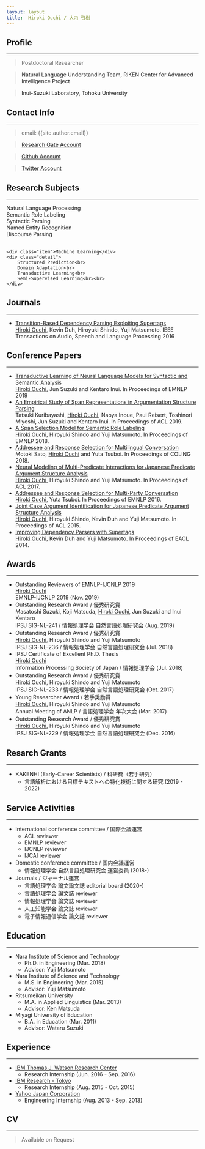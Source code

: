 ```yaml
---
layout: layout
title:  Hiroki Ouchi / 大内 啓樹
---
```


<div class="content">
	<h2>Profile</h2>
	<hr>
	<blockquote>
		<p>Postdoctoral Researcher</p>
	</blockquote>
	<blockquote>
                <p><a href="https://www.riken.jp/en/research/labs/aip/goalorient_tech/nat_lang_understand/index.html" style="text-decoration:none;">Natural Language Understanding Team, RIKEN Center for Advanced Intelligence Project</a></p>
        </blockquote>
	<blockquote>
                <p><a href="https://www.nlp.ecei.tohoku.ac.jp/" style="text-decoration:none;">Inui-Suzuki Laboratory, Tohoku University</a></p>
        </blockquote>
</div>

<div class="content">
        <h2>Contact Info</h2>
        <hr>
</div>

> email: {{site.author.email}}

> [Research Gate Account][31]

> [Github Account][32]

> [Twitter Account][33]



<div class="content">
	<h2>Research Subjects</h2>
	<hr>
    <div class="double">
		<div class="item">Natural Language Processing</div>
		<div class="detail">
			Semantic Role Labeling<br>
			Syntactic Parsing<br>
			Named Entity Recognition<br>
			Discourse Parsing<br><br>
		</div>
	</div>

	<div class="item">Machine Learning</div>
	<div class="detail">
		Structured Prediction<br>
		Domain Adaptation<br>
		Transductive Learning<br>
		Semi-Supervised Learning<br><br>
	</div>
</div>

<div style="clear:left;"></div>

<div class="content">
	<h2>Journals</h2>
	<hr>
</div>

- [Transition-Based Dependency Parsing Exploiting Supertags][6]<br>
<u>Hiroki Ouchi</u>, Kevin Duh, Hiroyuki Shindo, Yuji Matsumoto. IEEE Transactions on Audio, Speech and Language Processing 2016

<div class="content">
	<h2>Conference Papers</h2>
	<hr>
</div>

- [Transductive Learning of Neural Language Models for Syntactic and Semantic Analysis][101]<br>
<u>Hiroki Ouchi</u>, Jun Suzuki and Kentaro Inui. In Proceedings of EMNLP 2019
- [An Empirical Study of Span Representations in Argumentation Structure Parsing][10]<br>
Tatsuki Kuribayashi, <u>Hiroki Ouchi</u>, Naoya Inoue, Paul Reisert, Toshinori Miyoshi, Jun Suzuki and Kentaro Inui. In Proceedings of ACL 2019.
- [A Span Selection Model for Semantic Role Labeling][9]<br>
<u>Hiroki Ouchi</u>, Hiroyuki Shindo and Yuji Matsumoto. In Proceedings of EMNLP 2018.
- [Addressee and Response Selection for Multilingual Conversation][8]<br>
Motoki Sato, <u>Hiroki Ouchi</u> and Yuta Tsuboi. In Proceedings of COLING 2018.
- [Neural Modeling of Multi-Predicate Interactions for Japanese Predicate Argument Structure Analysis][7]<br>
<u>Hiroki Ouchi</u>, Hiroyuki Shindo and Yuji Matsumoto. In Proceedings of ACL 2017.
- [Addressee and Response Selection for Multi-Party Conversation][5]<br>
<u>Hiroki Ouchi</u>, Yuta Tsuboi. In Proceedings of EMNLP 2016.
- [Joint Case Argument Identification for Japanese Predicate Argument Structure Analysis][4]<br>
<u>Hiroki Ouchi</u>, Hiroyuki Shindo, Kevin Duh and Yuji Matsumoto. In Proceedings of ACL 2015.<br>
- [Improving Dependency Parsers with Supertags][3]<br>
<u>Hiroki Ouchi</u>, Kevin Duh and Yuji Matsumoto. In Proceedings of EACL 2014.


<div class="content">
	<h2>Awards</h2>
	<hr>
</div>

- Outstanding Reviewers of EMNLP-IJCNLP 2019<br>
<u>Hiroki Ouchi</u><br>
EMNLP-IJCNLP 2019 (Nov. 2019)
- Outstanding Research Award / 優秀研究賞<br>
Masatoshi Suzuki, Koji Matsuda, <u>Hiroki Ouchi</u>, Jun Suzuki and Inui Kentaro<br>
IPSJ SIG-NL-241 / 情報処理学会 自然言語処理研究会 (Aug. 2019)
- Outstanding Research Award / 優秀研究賞<br>
<u>Hiroki Ouchi</u>, Hiroyuki Shindo and Yuji Matsumoto<br>
IPSJ SIG-NL-236 / 情報処理学会 自然言語処理研究会 (Jul. 2018)
- IPSJ Certificate of Excellent Ph.D. Thesis<br>
<u>Hiroki Ouchi</u><br>
Information Processing Society of Japan / 情報処理学会 (Jul. 2018)
- Outstanding Research Award / 優秀研究賞<br>
<u>Hiroki Ouchi</u>, Hiroyuki Shindo and Yuji Matsumoto<br>
IPSJ SIG-NL-233 / 情報処理学会 自然言語処理研究会  (Oct. 2017)
- Young Researcher Award / 若手奨励賞<br>
<u>Hiroki Ouchi</u>, Hiroyuki Shindo and Yuji Matsumoto<br>
Annual Meeting of ANLP / 言語処理学会 年次大会  (Mar. 2017)
- Outstanding Research Award / 優秀研究賞<br>
<u>Hiroki Ouchi</u>, Hiroyuki Shindo and Yuji Matsumoto<br>
IPSJ SIG-NL-229 / 情報処理学会 自然言語処理研究会  (Dec. 2016)



<div class="content">
	<h2>Resarch Grants</h2>
	<hr>
</div>

- KAKENHI (Early-Career Scientists) / 科研費（若手研究）
    - 言語解析における目標テキストへの特化技術に関する研究 (2019 - 2022)


<div class="content">
	<h2>Service Activities</h2>
	<hr>
</div>

- International conference committee / 国際会議運営
    - ACL reviewer
    - EMNLP reviewer
    - IJCNLP reviewer
    - IJCAI reviewer
- Domestic conference committee / 国内会議運営
    - 情報処理学会 自然言語処理研究会 運営委員 (2018-)
- Journals / ジャーナル運営
    - 言語処理学会 論文論文誌 editorial board (2020-)
    - 言語処理学会 論文誌 reviewer
    - 情報処理学会 論文誌 reviewer
    - 人工知能学会 論文誌 reviewer
    - 電子情報通信学会 論文誌 reviewer



<div class="content">
	<h2>Education</h2>
	<hr>
</div>

- Nara Institute of Science and Technology
    - Ph.D. in Engineering (Mar. 2018)
    - Advisor: Yuji Matsumoto
- Nara Institute of Science and Technology
    - M.S. in Engineering (Mar. 2015)
    - Advisor: Yuji Matsumoto
- Ritsumeikan University
    - M.A. in Applied Linguistics (Mar. 2013)
    - Advisor: Ken Matsuda
- Miyagi University of Education
    - B.A. in Education (Mar. 2011)
    - Advisor: Wataru Suzuki


<div class="content">
	<h2>Experience</h2>
	<hr>
</div>

- [IBM Thomas J. Watson Research Center][21]
    - Research Internship (Jun. 2016 - Sep. 2016)
- [IBM Research - Tokyo][22]
    - Research Internship (Aug. 2015 - Oct. 2015)
- [Yahoo Japan Corporation][23]
    - Engineering Internship (Aug. 2013 - Sep. 2013)


<div class="content">
<h2>CV</h2>
<hr>
</div>

> Available on Request

[3]: https://aclweb.org/anthology/E/E14/E14-4030.pdf
[4]: https://aclweb.org/anthology/P/P15/P15-1093.pdf
[5]: https://aclweb.org/anthology/D/D16/D16-1231.pdf
[6]: http://ieeexplore.ieee.org/document/7533450/
[7]: http://aclweb.org/anthology/P/P17/P17-1146.pdf
[8]: http://aclweb.org/anthology/C18-1308
[9]: https://arxiv.org/pdf/1810.02245.pdf
[10]: https://www.aclweb.org/anthology/P19-1464
[101]: https://www.aclweb.org/anthology/D19-1379.pdf
[11]: https://github.com/hiroki13
[21]: https://www.research.ibm.com/labs/watson/
[22]: https://www.research.ibm.com/labs/tokyo/index_j.shtml
[23]: http://docs.yahoo.co.jp/
[31]: https://www.researchgate.net/profile/Hiroki_Ouchi
[32]: https://github.com/hiroki13
[33]: https://twitter.com/blankeyelephant

